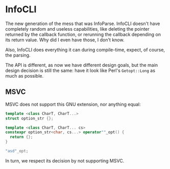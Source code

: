 # InfoCLI

The new generation of the mess that was InfoParse. InfoCLI doesn't have completely
random and useless capabilities, like deleting the pointer returned by the
callback function, or rerunning the callback depending on its return value.
Why did I even have those, I don't know.

Also, InfoCLI does everything it can during compile-time, expect, of course, the
parsing.

The API is different, as now we have different design goals, but the main design 
decision is still the same: have it look like Perl's `Getopt::Long` as much as possible.  

## MSVC

MSVC does not support this GNU extension, nor anything equal:
```c++
template <class CharT, CharT...>
struct option_str {};

template <class CharT, CharT... cs>
constexpr option_str<char, cs...> operator""_opt() {
  return {};
}

"asd"_opt;
```
In turn, we respect its decision by not supporting MSVC.
